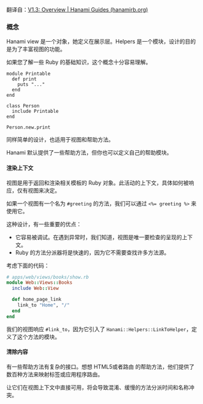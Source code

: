 翻译自：[V1.3: Overview | Hanami Guides (hanamirb.org)](https://guides.hanamirb.org/v1.3/helpers/overview/)





### 概念



Hanami view 是一个对象，她定义在展示层。Helpers 是一个模块，设计的目的是为了丰富视图的功能。



如果您了解一些 Ruby 的基础知识，这个概念十分容易理解。



```
module Printable
  def print
    puts "..."
  end
end

class Person
  include Printable
end

Person.new.print
```



同样简单的设计，也适用于视图和帮助方法。



Hanami 默认提供了一些帮助方法，但你也可以定义自己的帮助模块。



#### 渲染上下文



视图是用于返回和渲染相关模板的 Ruby 对象。此活动的上下文，具体如何被响应，仅有视图来决定。



如果一个视图有一个名为 `#greeting` 的方法，我们可以通过 `<%= greeting %>` 来使用它。



这种设计，有一些重要的优点：



- 它容易被调试。在遇到异常时，我们知道，视图是唯一要检查的呈现的上下文。
- Ruby 的方法分派器将是快速的，因为它不需要查找许多方法源。



考虑下面的代码：



```ruby
# apps/web/views/books/show.rb
module Web::Views::Books
  include Web::View

  def home_page_link
    link_to "Home", "/"
  end
end
```



我们的视图响应 `#link_to`，因为它引入了 `Hanami::Helpers::LinkToHelper`，定义了这个方法的模块。



#### 清除内容



有一些帮助方法有复杂的接口。想想 HTML5或者路由 的帮助方法，他们提供了数百种方法来映射标签或应用程序路由。



让它们在视图上下文中直接可用，将会导致混淆、缓慢的方法分派时间和名称冲突。
